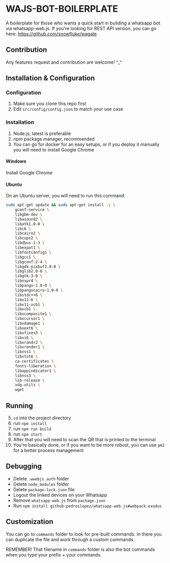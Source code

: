 # WAJS-BOT-BOILERPLATE

A boilerplate for those who wants a quick start in building a whatsapp bot via whatsapp-web.js. If you're looking for REST API version, you can go here: https://github.com/snowfluke/wagate

## Contribution

Any features request and contribution are welcome! ^\_^

## Installation & Configuration

### Configuration

1. Make sure you clone this repo first
2. Edit `src/config/config.json` to match your use case

### Installation

1. Node.js, latest is preferable
2. npm package manager, recommended
3. You can go for docker for an easy setups, or if you deploy it manually you will need to install Google Chrome

#### Windows

Install Google Chrome

#### Ubuntu

On an Ubuntu server, you will need to run this command:

```bash
sudo apt-get update && sudo apt-get install -y \
    gconf-service \
    libgbm-dev \
    libasound2 \
    libatk1.0-0 \
    libc6 \
    libcairo2 \
    libcups2 \
    libdbus-1-3 \
    libexpat1 \
    libfontconfig1 \
    libgcc1 \
    libgconf-2-4 \
    libgdk-pixbuf2.0-0 \
    libglib2.0-0 \
    libgtk-3-0 \
    libnspr4 \
    libpango-1.0-0 \
    libpangocairo-1.0-0 \
    libstdc++6 \
    libx11-6 \
    libx11-xcb1 \
    libxcb1 \
    libxcomposite1 \
    libxcursor1 \
    libxdamage1 \
    libxext6 \
    libxfixes3 \
    libxi6 \
    libxrandr2 \
    libxrender1 \
    libxss1 \
    libxtst6 \
    ca-certificates \
    fonts-liberation \
    libappindicator1 \
    libnss3 \
    lsb-release \
    xdg-utils \
    wget
```

## Running

5. `cd` into the project directory
6. run `npm install`
7. run `npm run build`
8. run `npm start`
9. After that you will need to scan the QR that is printed to the terminal
10. You're basically done, or if you want to be more robust, you can use `pm2` for a better process management

## Debugging

- Delete `.wwebjs_auth` folder
- Delete `node_modules` folder
- Delete `package-lock.json` file
- Logout the linked devices on your Whatsapp
- Remove `whatsapp-web.js` from `package.json`
- Run `npm install github:pedroslopez/whatsapp-web.js#webpack-exodus`

## Customization

You can go to `commands` folder to look for pre-built commands. In there you can duplicate the file and work through a custom commands.

REMEMBER! That filename in `commands` folder is also the bot commands when you type your prefix + your commands.
